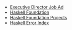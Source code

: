  * [Executive Director Job Ad](https://haskell.foundation/careers/executive-director.html)
 * [Haskell Foundation](https://haskell.foundation/)
 * [Haskell Foundation Projects](https://haskell.foundation/projects/)
 * [Haskell Error Index](https://github.com/haskellfoundation/error-message-index)
